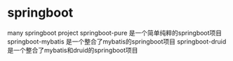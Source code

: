 # springboot
many springboot project
 springboot-pure 是一个简单纯粹的springboot项目
 springboot-mybatis 是一个整合了mybatis的springboot项目
 springboot-druid 是一个整合了mybatis和druid的springboot项目
